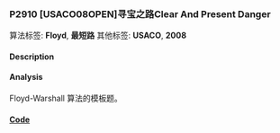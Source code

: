 
### P2910 [USACO08OPEN]寻宝之路Clear And Present Danger

算法标签: **Floyd**, **最短路**
其他标签: **USACO**, **2008**

#### Description


#### Analysis

Floyd-Warshall 算法的模板题。

#### [Code](../../cpp/29/p2910.cpp)


